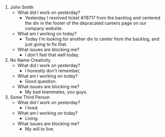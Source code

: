 1. John Smith
   - What did I work on yesterday?
     - Yesterday I resolved ticket #78717 from the backlog and centered the div in the footer of the depracated careers page on our company website. 
   - What am I workng on today?
     - Today I'm looking for another div to center from the backlog, and just going to fix that. 
   - What issues are blocking me?
     - I don't feel that well today. 
2. No Name Creativity
   - What did I work on yesterday?
     - I honestly don't remember,  
   - What am I working on today?
     - Good question. 
   - What issues are blocking me?
     - My bad teammates, you guys. 
3. Some Third Person
   - What did I work on yesterday?
     - I lived.
   - What am I working on today?
     - Living.
   - What issues are blocking me?
     - My will to live. 